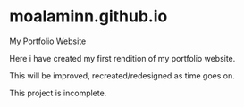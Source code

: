 # moalaminn.github.io
My Portfolio Website

Here i have created my first rendition of my portfolio website. 

This will be improved, recreated/redesigned as time goes on. 

This project is incomplete.